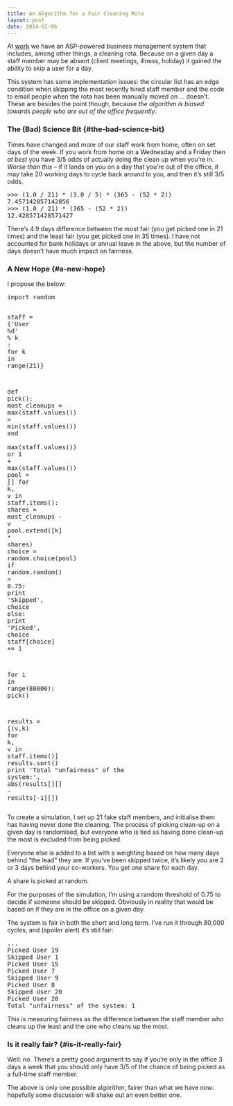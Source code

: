 ```yaml
---
title: An Algorithm for a Fair Cleaning Rota
layout: post
date: 2014-02-06
---
```

At [work][1] we have an ASP-powered business management system that includes, among other things, a cleaning rota. Because on a given day a staff member may be absent (client meetings, illness, holiday) it gained the ability to skip a user for a day.

This system has some implementation issues: the circular list has an edge condition when skipping the most recently hired staff member and the code to email people when the rota has been manually moved on &hellip; doesn&rsquo;t. These are besides the point though, because _the algorithm is biased towards people who are out of the office frequently_.

### The (Bad) Science Bit {#the-bad-science-bit}

Times have changed and more of our staff work from home, often on set days of the week. If you work from home on a Wednesday and a Friday then _at best_ you have 3/5 odds of actually doing the clean up when you&rsquo;re in. _Worse than this_ &#8211; if it lands on you on a day that you&rsquo;re out of the office, it may take 20 working days to cycle back around to you, and then it&rsquo;s still 3/5 odds.

<div class="codehilite">
  <pre><span class="o">&gt;&gt;&gt;</span> <span class="p">(</span><span class="mf">1.0</span> <span class="o">/</span> <span class="mi">21</span><span class="p">)</span> <span class="o">*</span> <span class="p">(</span><span class="mf">3.0</span> <span class="o">/</span> <span class="mi">5</span><span class="p">)</span> <span class="o">*</span> <span class="p">(</span><span class="mi">365</span> <span class="o">-</span> <span class="p">(</span><span class="mi">52</span> <span class="o">*</span> <span class="mi">2</span><span class="p">))</span>
<span class="mf">7.457142857142856</span>
<span class="o">&gt;&gt;&gt;</span> <span class="p">(</span><span class="mf">1.0</span> <span class="o">/</span> <span class="mi">21</span><span class="p">)</span> <span class="o">*</span> <span class="p">(</span><span class="mi">365</span> <span class="o">-</span> <span class="p">(</span><span class="mi">52</span> <span class="o">*</span> <span class="mi">2</span><span class="p">))</span>
<span class="mf">12.428571428571427</span>
</pre>
</div>

There&rsquo;s 4.9 days difference between the most fair (you get picked one in 21 times) and the least fair (you get picked one in 35 times). I have not accounted for bank holidays or annual leave in the above, but the number of days doesn&rsquo;t have much impact on fairness.

### A New Hope {#a-new-hope}

I propose the below:

<div class="codehilite">
  <pre><span class="kn">import</span> <span class="nn">random</span>

<span class="n">staff</span> <span class="o">=</span> <span class="p">{</span><span class="s">'User </span><span class="si">%d</span><span class="s">'</span> <span class="o">%</span> <span class="n">k</span> <span class="p">:</span> <span class="mi"></span> <span class="k">for</span> <span class="n">k</span> <span class="ow">in</span> <span class="nb">range</span><span class="p">(</span><span class="mi">21</span><span class="p">)}</span>

<span class="k">def</span> <span class="nf">pick</span><span class="p">():</span>
    <span class="n">most_cleanups</span> <span class="o">=</span> <span class="nb">max</span><span class="p">(</span><span class="n">staff</span><span class="o">.</span><span class="n">values</span><span class="p">())</span> <span class="o">&gt;</span> <span class="nb">min</span><span class="p">(</span><span class="n">staff</span><span class="o">.</span><span class="n">values</span><span class="p">())</span> <span class="ow">and</span> \
        <span class="nb">max</span><span class="p">(</span><span class="n">staff</span><span class="o">.</span><span class="n">values</span><span class="p">())</span> <span class="ow">or</span> <span class="mi">1</span> <span class="o">+</span> <span class="nb">max</span><span class="p">(</span><span class="n">staff</span><span class="o">.</span><span class="n">values</span><span class="p">())</span>
    <span class="n">pool</span> <span class="o">=</span> <span class="p">[]</span>
    <span class="k">for</span> <span class="n">k</span><span class="p">,</span> <span class="n">v</span> <span class="ow">in</span> <span class="n">staff</span><span class="o">.</span><span class="n">items</span><span class="p">():</span>
        <span class="n">shares</span> <span class="o">=</span> <span class="n">most_cleanups</span> <span class="o">-</span> <span class="n">v</span>
        <span class="n">pool</span><span class="o">.</span><span class="n">extend</span><span class="p">([</span><span class="n">k</span><span class="p">]</span> <span class="o">*</span> <span class="n">shares</span><span class="p">)</span>
    <span class="n">choice</span> <span class="o">=</span> <span class="n">random</span><span class="o">.</span><span class="n">choice</span><span class="p">(</span><span class="n">pool</span><span class="p">)</span>
    <span class="k">if</span> <span class="n">random</span><span class="o">.</span><span class="n">random</span><span class="p">()</span> <span class="o">&gt;</span> <span class="mf">0.75</span><span class="p">:</span>
        <span class="k">print</span> <span class="s">'Skipped'</span><span class="p">,</span> <span class="n">choice</span>
    <span class="k">else</span><span class="p">:</span>
        <span class="k">print</span> <span class="s">'Picked'</span><span class="p">,</span> <span class="n">choice</span>
        <span class="n">staff</span><span class="p">[</span><span class="n">choice</span><span class="p">]</span> <span class="o">+=</span> <span class="mi">1</span>

<span class="k">for</span> <span class="n">i</span> <span class="ow">in</span> <span class="nb">range</span><span class="p">(</span><span class="mi">80000</span><span class="p">):</span>
    <span class="n">pick</span><span class="p">()</span>

<span class="n">results</span> <span class="o">=</span> <span class="p">[(</span><span class="n">v</span><span class="p">,</span><span class="n">k</span><span class="p">)</span> <span class="k">for</span> <span class="n">k</span><span class="p">,</span> <span class="n">v</span> <span class="ow">in</span> <span class="n">staff</span><span class="o">.</span><span class="n">items</span><span class="p">()]</span>
<span class="n">results</span><span class="o">.</span><span class="n">sort</span><span class="p">()</span>
<span class="k">print</span> <span class="s">'Total "unfairness" of the system:'</span><span class="p">,</span> <span class="nb">abs</span><span class="p">(</span><span class="n">results</span><span class="p">[</span><span class="mi"></span><span class="p">][</span><span class="mi"></span><span class="p">]</span> <span class="o">-</span> <span class="n">results</span><span class="p">[</span><span class="o">-</span><span class="mi">1</span><span class="p">][</span><span class="mi"></span><span class="p">])</span>
</pre>
</div>

To create a simulation, I set up 21 fake staff members, and initialise them has having never done the cleaning. The process of picking clean-up on a given day is randomised, but everyone who is tied as having done clean-up the most is excluded from being picked.

Everyone else is added to a list with a weighting based on how many days behind &ldquo;the lead&rdquo; they are. If you&rsquo;ve been skipped twice, it&rsquo;s likely you are 2 or 3 days behind your co-workers. You get one share for each day.

A share is picked at random.

For the purposes of the simulation, I&rsquo;m using a random threshold of 0.75 to decide if someone should be skipped. Obviously in reality that would be based on if they are in the office on a given day.

The system is fair in both the short and long term. I&rsquo;ve run it through 80,000 cycles, and (spoiler alert) it&rsquo;s still fair:

<div class="codehilite">
  <pre>...
Picked User 19
Skipped User 1
Picked User 15
Picked User 7
Skipped User 9
Picked User 8
Skipped User 20
Picked User 20
Total "unfairness" of the system: 1
</pre>
</div>

This is measuring fairness as the difference between the staff member who cleans up the least and the one who cleans up the most.

### Is it really fair? {#is-it-really-fair}

Well: no. There&rsquo;s a pretty good argument to say if you&rsquo;re only in the office 3 days a week that you should only have 3/5 of the chance of being picked as a full-time staff member.

The above is only one possible algorithm, fairer than what we have now: hopefully some discussion will shake out an even better one.

 [1]: http://www.iweb.co.uk/


